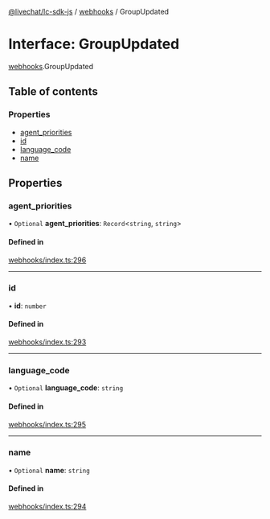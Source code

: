 [@livechat/lc-sdk-js](../README.md) / [webhooks](../modules/webhooks.md) / GroupUpdated

# Interface: GroupUpdated

[webhooks](../modules/webhooks.md).GroupUpdated

## Table of contents

### Properties

- [agent\_priorities](webhooks.GroupUpdated.md#agent_priorities)
- [id](webhooks.GroupUpdated.md#id)
- [language\_code](webhooks.GroupUpdated.md#language_code)
- [name](webhooks.GroupUpdated.md#name)

## Properties

### agent\_priorities

• `Optional` **agent\_priorities**: `Record`<`string`, `string`\>

#### Defined in

[webhooks/index.ts:296](https://github.com/livechat/lc-sdk-js/blob/25e113d/src/webhooks/index.ts#L296)

___

### id

• **id**: `number`

#### Defined in

[webhooks/index.ts:293](https://github.com/livechat/lc-sdk-js/blob/25e113d/src/webhooks/index.ts#L293)

___

### language\_code

• `Optional` **language\_code**: `string`

#### Defined in

[webhooks/index.ts:295](https://github.com/livechat/lc-sdk-js/blob/25e113d/src/webhooks/index.ts#L295)

___

### name

• `Optional` **name**: `string`

#### Defined in

[webhooks/index.ts:294](https://github.com/livechat/lc-sdk-js/blob/25e113d/src/webhooks/index.ts#L294)

